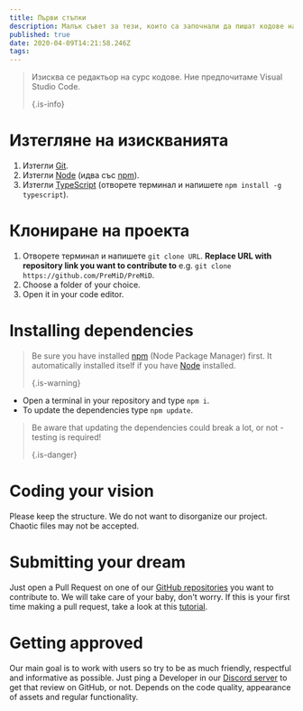```yaml
---
title: Първи стъпки
description: Малък съвет за тези, които са започнали да пишат кодове наскоро
published: true
date: 2020-04-09T14:21:58.246Z
tags:
---
```


> Изисква се редактьор на сурс кодове. Ние предпочитаме Visual Studio Code. 
> 
> {.is-info}

# Изтегляне на изискванията
1. Изтегли [Git](https://git-scm.com/).
2. Изтегли [Node](https://nodejs.org/en/) (идва със [npm](https://www.npmjs.com/)).
3. Изтегли [TypeScript](https://www.typescriptlang.org/index.html#download-links) (отворете терминал и напишете `npm install -g typescript`).

# Клониране на проекта
1. Отворете терминал и напишете `git clone URL`. **Replace URL with repository link you want to contribute to** e.g. `git clone https://github.com/PreMiD/PreMiD`.
2. Choose a folder of your choice.
3. Open it in your code editor.

# Installing dependencies
> Be sure you have installed [npm](https://www.npmjs.com/) (Node Package Manager) first. It automatically installed itself if you have [Node](https://nodejs.org/en/) installed. 
> 
> {.is-warning}

- Open a terminal in your repository and type `npm i`.
- To update the dependencies type `npm update`.

> Be aware that updating the dependencies could break a lot, or not - testing is required! 
> 
> {.is-danger}

# Coding your vision
Please keep the structure. We do not want to disorganize our project. Chaotic files may not be accepted.

# Submitting your dream
Just open a Pull Request on one of our [GitHub repositories](https://github.com/PreMiD/) you want to contribute to. We will take care of your baby, don't worry. If this is your first time making a pull request, take a look at this [tutorial](https://help.github.com/en/articles/creating-a-pull-request).

# Getting approved
Our main goal is to work with users so try to be as much friendly, respectful and informative as possible. Just ping a Developer in our [Discord server](https://discord.gg/WvfVZ8T) to get that review on GitHub, or not. Depends on the code quality, appearance of assets and regular functionality.